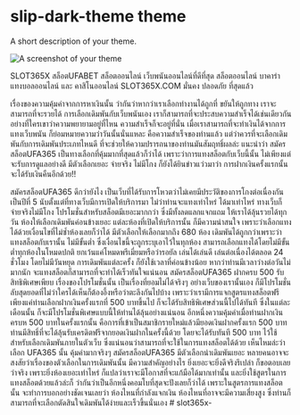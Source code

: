 # slip-dark-theme theme

A short description of your theme.

![A screenshot of your theme](https://f.cloud.github.com/assets/69169/2289498/4c3cb0ec-a009-11e3-8dbd-077ee11741e5.gif)

SLOT365X สล็อตUFABET
สล็อตออนไลน์ เว็บพนันออนไลน์ที่ดีที่สุด สล็อตออนไลน์ บาคาร่า แทงบอลออนไลน์ และ คาสิโนออนไลน์ SLOT365X.COM มั่นคง ปลอดภัย ที่สุดแล้ว

เรื่องของความคุ้มค่าจากการหาเงินนั้น ว่ากันว่าหากว่าเราเลือกทำงานได้ถูกที่ ขยันให้ถูกทาง เราจะสามารถที่จะรวยได้ การเลือกเดิมพันกับเว็บพนันเอง เราก็สามารถที่จะประสบความสำเร็จได้เช่นเดียวกัน อย่างที่ใครเขาว่าความพยายามอยู่ที่ไหน ความสำเร็จก็จะอยู่ที่นั่น เมื่อเราสามารถที่จะทำเงินได้จากการแทงเว็บพนัน ก็ย่อมหมายความว่าวันนั้นนั่นแหละ คือความสำเร็จของท่านแล้ว แต่ว่าควรที่จะเลือกเดิมพันกับการเดิมพันประเภทไหนดี ที่จะช่วยให้ความปรารถนาของท่านมันสัมฤทธิ์ผลล่ะ แนะนำว่า สมัครสล็อตUFA365 เป็นทางเลือกที่คุ้มมากที่สุดแล้วก็ว่าได้ เพราะว่าการแทงสล็อตกับเว็บนี้นั้น ไม่เพียงแต่จะรับการดูแลอย่างดี มีตัวเลือกเยอะ จ่ายจริง ไม่มีโกง ก็ยังได้ยินข่าวแว่วมาว่า การฝากเงินครั้งแรกนั้น จะได้รับเงินคืนอีกด้วย!!

สมัครสล็อตUFA365 ดีกว่ายังไง
เป็นเว็บที่ได้รับการโหวตว่าไม่เคยมีประวัติของการโกงต่อเนื่องกันเป็นปีที่ 5 นับตั้งแต่ที่ทางเว็บมีการเปิดให้บริการมา ไม่ว่าท่านจะแทงเท่าไหร่ ได้มาเท่าไหร่ ทางเว็บก็จ่ายจริงไม่มีโกง โปรโมชั่นสำหรับสล็อตมีเยอะมากกว่า ซึ่งมีทั้งลดแลกแจกแถม ให้เราได้ลุ้นรวยได้ทุกวัน ห้องให้เลือกเดิมพันค่อนข้างเยอะ แต่ละห้องที่เปิดให้บริการนั้น ก็มีความน่าสนใจ เพราะว่าเลือกแทงได้ด้วยเงื่อนไขที่ไม่ซ้ำห้องเลยก็ว่าได้ มีตัวเลือกให้เลือกมากถึง 680 ห้อง เดิมพันได้ถูกกว่าเพราะว่าแทงสล็อตกับเรานั้น ไม่มีขั้นต่ำ ซึ่งเงื่อนไขนี้จะถูกระบุเอาไว้ในทุกห้อง สามารถเลือกแทงได้โดยไม่มีขั้นต่ำทุกห้องในโหมดปกติ ยกเว้นแค่โหมดพรีเมี่ยมหรือว่ารอยัล เล่นได้เล่นดี เล่นต่อเนื่องได้ตลอด 24 ชั่วโมง โดยไม่มีวันหยุด การเดิมพันแต่ละครั้ง ก็ยังใช้เวลาที่ค่อนข้างน้อย หากว่าท่านมีเวลาว่างต่อวันไม่มากนัก จะแทงสล็อตก็สามารถที่จะทำได้เร็วทันใจแน่นอน
สมัครสล็อตUFA365 ฝากครบ 500 รับสิทธิพิเศษเพียบ
เรื่องของโปรโมชั่นนั้น เป็นเรื่องที่ยอมไม่ได้จริงๆ อย่างเว็บของเรานั้นเอง ก็มีโปรโมชั่นลับสุดยอดที่ไม่ว่าใครได้เห็นก็ต้องอึ้งหรือว่าตะลึงกันไปบ้าง เพราะว่าเรามีการแจกสูตรแทงสล็อตฟรี เพียงแค่ท่านเลือกฝากเงินครั้งแรกที่ 500 บาทขึ้นไป ก็จะได้รับสิทธิพิเศษส่วนนี้ไปได้ทันที ซึ่งในแต่ละเดือนนั้น ก็จะมีโปรโมชั่นพิเศษแบบนี้ให้ท่านได้ลุ้นอย่างแน่นอน อีกหนึ่งความคุ้มค่าเมื่อท่านฝากเงินครบห 500 บาทในครั้งแรกนั้น คือการที่เข้าเป็นสมาชิกรายใหม่แล้วมียอดเงินฝากครั้งแรก 500 บาท ท่านมีสิทธิ์ที่จะได้ลุ้นรับเครดิตฟรีจากยอดเงินฝากในครั้งนี้ด้วย โดยจะได้รับทันที 500 บาท ไว้ใช้สำหรับเลือกเดิมพันภายในตัวเว็บ ซึ่งแน่นอนว่าสามารถที่จะใช้ในการแทงสล็อตได้ด้วย เห็นไหมล่ะว่า เลือก UFA365 นั้น คุ้มค่ามากจริงๆ
สมัครสล็อตUFA365 มีตัวเลือกน่าเดิมพันเยอะ
หลายคนอาจจะสงสัยว่าเรื่องของตัวเลือกในการเดิมพันนั้น มีความสำคัญอย่างไร ยิ่งเยอะจะยิ่งดีจริงรึเปล่า ก็ขอตอบเลยว่าจริง เพราะยิ่งห้องเยอะเท่าไหร่ ก็แปลว่าเราจะมีโอกาสที่จะแก้มือได้มากเท่านั้น และยิ่งใช้สูตรในการแทงสล็อตด้วยแล้วล่ะก็ ว่ากันว่าเป็นอีกหนึ่งคอมโบที่สุดจะปังเลยก็ว่าได้ เพราะในสูตรการแทงสล็อตนั้น จะทำการบอกอย่างชัดเจนเลยว่า ห้องไหนที่กำลังแจกเงิน ห้องไหนที่อาจจะมีความเสี่ยงสูง ซึ่งท่านก็สามารถที่จะเลือกตัดสินใจเดิมพันได้ง่ายและเร็วขึ้นนั่นเอง
#   s l o t 3 6 5 x -  
 